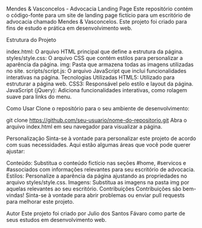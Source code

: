 Mendes & Vasconcelos - Advocacia Landing Page
Este repositório contém o código-fonte para um site de landing page fictício para um escritório de advocacia chamado Mendes & Vasconcelos. Este projeto foi criado para fins de estudo e prática em desenvolvimento web.

Estrutura do Projeto

index.html: O arquivo HTML principal que define a estrutura da página.
styles/style.css: O arquivo CSS que contém estilos para personalizar a aparência da página.
img: Pasta que armazena todas as imagens utilizadas no site.
scripts/script.js: O arquivo JavaScript que inclui funcionalidades interativas na página.
Tecnologias Utilizadas
HTML5: Utilizado para estruturar a página web.
CSS3: Responsável pelo estilo e layout da página.
JavaScript (jQuery): Adiciona funcionalidades interativas, como rolagem suave para links do menu.

Como Usar
Clone o repositório para o seu ambiente de desenvolvimento:

git clone https://github.com/seu-usuario/nome-do-repositorio.git
Abra o arquivo index.html em seu navegador para visualizar a página.

Personalização
Sinta-se à vontade para personalizar este projeto de acordo com suas necessidades. Aqui estão algumas áreas que você pode querer ajustar:

Conteúdo: Substitua o conteúdo fictício nas seções #home, #servicos e #associados com informações relevantes para seu escritório de advocacia.
Estilos: Personalize a aparência da página ajustando as propriedades no arquivo styles/style.css.
Imagens: Substitua as imagens na pasta img por aquelas relevantes ao seu escritório.
Contribuições
Contribuições são bem-vindas! Sinta-se à vontade para abrir problemas ou enviar pull requests para melhorar este projeto.

Autor
Este projeto foi criado por Julio dos Santos Fávaro como parte de seus estudos em desenvolvimento web.
